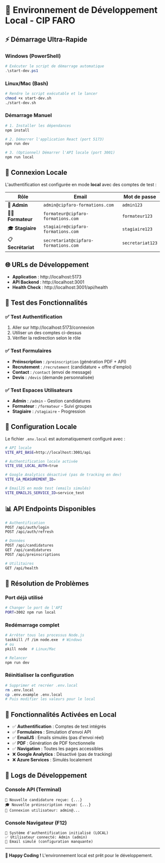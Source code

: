 # 🚀 Environnement de Développement Local - CIP FARO

## ⚡ Démarrage Ultra-Rapide

### Windows (PowerShell)
```powershell
# Exécuter le script de démarrage automatique
.\start-dev.ps1
```

### Linux/Mac (Bash)
```bash
# Rendre le script exécutable et le lancer
chmod +x start-dev.sh
./start-dev.sh
```

### Démarrage Manuel
```bash
# 1. Installer les dépendances
npm install

# 2. Démarrer l'application React (port 5173)
npm run dev

# 3. (Optionnel) Démarrer l'API locale (port 3001)
npm run local
```

## 🔑 Connexion Locale

L'authentification est configurée en mode **local** avec des comptes de test :

| Rôle | Email | Mot de passe |
|------|-------|--------------|
| 👑 **Admin** | `admin@cipfaro-formations.com` | `admin123` |
| 👨‍🏫 **Formateur** | `formateur@cipfaro-formations.com` | `formateur123` |
| 🎓 **Stagiaire** | `stagiaire@cipfaro-formations.com` | `stagiaire123` |
| 📋 **Secrétariat** | `secretariat@cipfaro-formations.com` | `secretariat123` |

## 🌐 URLs de Développement

- **Application** : http://localhost:5173
- **API Backend** : http://localhost:3001
- **Health Check** : http://localhost:3001/api/health

## 🧪 Test des Fonctionnalités

### ✅ Test Authentification
1. Aller sur http://localhost:5173/connexion
2. Utiliser un des comptes ci-dessus
3. Vérifier la redirection selon le rôle

### ✅ Test Formulaires
- **Préinscription** : `/preinscription` (génération PDF + API)
- **Recrutement** : `/recrutement` (candidature + offre d'emploi)
- **Contact** : `/contact` (envoi de message)
- **Devis** : `/devis` (demande personnalisée)

### ✅ Test Espaces Utilisateurs
- **Admin** : `/admin` - Gestion candidatures
- **Formateur** : `/formateur` - Suivi groupes
- **Stagiaire** : `/stagiaire` - Progression

## 🔧 Configuration Locale

Le fichier `.env.local` est automatiquement configuré avec :

```bash
# API locale
VITE_API_BASE=http://localhost:3001/api

# Authentification locale activée
VITE_USE_LOCAL_AUTH=true

# Google Analytics désactivé (pas de tracking en dev)
VITE_GA_MEASUREMENT_ID=

# EmailJS en mode test (emails simulés)
VITE_EMAILJS_SERVICE_ID=service_test
```

## 📊 API Endpoints Disponibles

```bash
# Authentification
POST /api/auth/login
POST /api/auth/refresh

# Données
POST /api/candidatures
GET /api/candidatures
POST /api/preinscriptions

# Utilitaires
GET /api/health
```

## 🚨 Résolution de Problèmes

### Port déjà utilisé
```bash
# Changer le port de l'API
PORT=3002 npm run local
```

### Redémarrage complet
```bash
# Arrêter tous les processus Node.js
taskkill /f /im node.exe  # Windows
# ou
pkill node  # Linux/Mac

# Relancer
npm run dev
```

### Réinitialiser la configuration
```bash
# Supprimer et recréer .env.local
rm .env.local
cp .env.example .env.local
# Puis modifier les valeurs pour le local
```

## 🎯 Fonctionnalités Activées en Local

- ✅ **Authentification** : Comptes de test intégrés
- ✅ **Formulaires** : Simulation d'envoi API
- ✅ **EmailJS** : Emails simulés (pas d'envoi réel)
- ✅ **PDF** : Génération de PDF fonctionnelle
- ✅ **Navigation** : Toutes les pages accessibles
- ❌ **Google Analytics** : Désactivé (pas de tracking)
- ❌ **Azure Services** : Simulés localement

## 📝 Logs de Développement

### Console API (Terminal)
```
📝 Nouvelle candidature reçue: {...}
🎓 Nouvelle préinscription reçue: {...}
🔑 Connexion utilisateur: admin@...
```

### Console Navigateur (F12)
```
🔐 Système d'authentification initialisé (LOCAL)
✅ Utilisateur connecté: Admin (admin)
📧 Email simulé (configuration manquante)
```

---

**🎯 Happy Coding !** L'environnement local est prêt pour le développement.